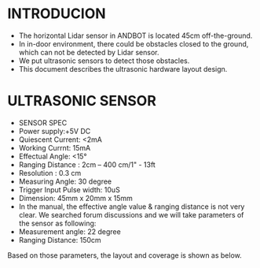 # INTRODUCION
* The horizontal Lidar sensor in ANDBOT is located 45cm off-the-ground.
* In in-door environment, there could be obstacles closed to the ground, which can not be detected by Lidar sensor.
* We put ultrasonic sensors to detect those obstacles.
* This document describes the ultrasonic hardware layout design. 

# ULTRASONIC SENSOR
* SENSOR SPEC
 * Power supply:+5V DC
 * Quiescent Current: <2mA
 * Working Currnt: 15mA
 * Effectual Angle: <15°
 * Ranging Distance : 2cm – 400 cm/1" - 13ft
 * Resolution : 0.3 cm
 * Measuring Angle: 30 degree
 * Trigger Input Pulse width: 10uS
 * Dimension: 45mm x 20mm x 15mm 
* In the manual, the effective angle value & ranging distance is not very clear. We searched forum discussions and we will take parameters of the sensor as following:
 * Measurement angle: 22 degree
 * Ranging Distance: 150cm

Based on those parameters, the layout and coverage is shown as below.

# 
